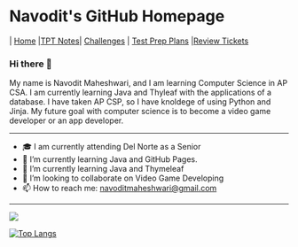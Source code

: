 # Navodit's GitHub Homepage

| [Home](..) |[TPT Notes](not)| [Challenges](cha) | [Test Prep Plans](pln) |[Review Tickets](rev)

### Hi there 👋
My name is Navodit Maheshwari, and I am learning Computer Science in AP CSA. I am currently learning Java and Thyleaf with the applications of a database. I have taken AP CSP, so I have knoldege of using Python and Jinja. My future goal with computer science is to become a video game developer or an app developer.

---
* 🎓  I am currently attending Del Norte as a Senior
* 🔭  I’m currently learning Java and GitHub Pages.
* 🌱  I’m currently learning Java and Thymeleaf
* 👯  I’m looking to collaborate on Video Game Developing
* 📫  How to reach me: navoditmaheshwari@gmail.com

---
<img src= "https://github-readme-stats.vercel.app/api?username=Navodit1603&&show_icons=true&title_color=ffffff&icon_color=bb2acf&text_color=daf7dc&bg_color=151515">

[![Top Langs](https://github-readme-stats.vercel.app/api/top-langs/?username=Navodit1603)](https://github.com/Navodit1603/github-readme-stats)
